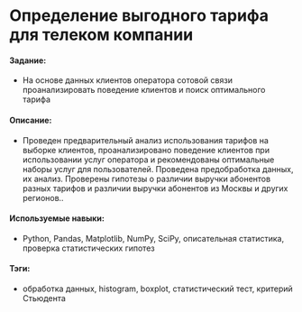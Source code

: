 # Определение выгодного тарифа для телеком компании

#### Задание: 
- На основе данных клиентов оператора сотовой связи проанализировать поведение клиентов и поиск оптимального тарифа

#### Описание:
- Проведен предварительный анализ использования тарифов на выборке клиентов,
проанализировано поведение клиентов при использовании услуг оператора и
рекомендованы оптимальные наборы услуг для пользователей. Проведена предобработка
данных, их анализ. Проверены гипотезы о различии выручки абонентов разных тарифов и
различии выручки абонентов из Москвы и других регионов..

#### Используемые навыки:
- Python, Pandas, Matplotlib, NumPy, SciPy, описательная статистика, проверка статистических гипотез

#### Тэги:
- обработка данных, histogram, boxplot, статистический тест,
критерий Стьюдента

